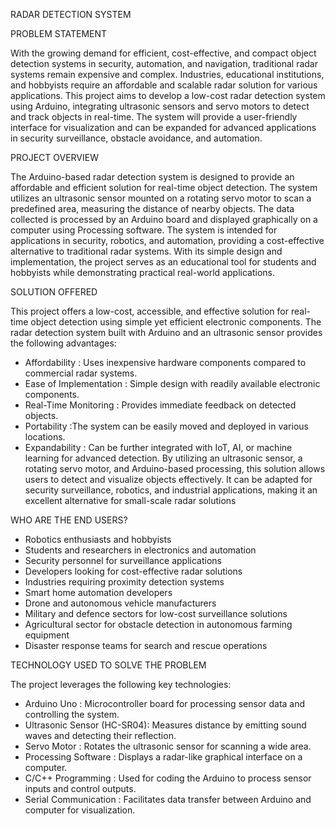 RADAR DETECTION SYSTEM

PROBLEM STATEMENT 

With the growing demand for efficient, cost-effective, and compact object detection systems in security, automation, and navigation, traditional radar systems remain expensive and complex. 
Industries, educational institutions, and hobbyists require an affordable and scalable radar solution for various applications. 
This project aims to develop a low-cost radar detection system using Arduino, integrating ultrasonic sensors and servo motors to detect and track objects in real-time.
The system will provide a user-friendly interface for visualization and can be expanded for advanced applications in security surveillance, obstacle avoidance, and automation.
 
 
PROJECT OVERVIEW  

The Arduino-based radar detection system is designed to provide an affordable and efficient solution for real-time object detection. 
The system utilizes an ultrasonic sensor mounted on a rotating servo motor to scan a predefined area, measuring the distance of nearby objects. 
The data collected is processed by an Arduino board and displayed graphically on a computer using Processing software. 
The system is intended for applications in security, robotics, and automation, providing a cost-effective alternative to traditional radar systems.
With its simple design and implementation, the project serves as an educational tool for students and hobbyists while demonstrating practical real-world applications.
 
SOLUTION OFFERED 

This project offers a low-cost, accessible, and effective solution for real-time object detection using simple yet efficient electronic components. The radar detection system built with Arduino and an ultrasonic sensor provides the following advantages:
* Affordability : Uses inexpensive hardware components compared to commercial radar systems.
* Ease of Implementation : Simple design with readily available electronic components.
* Real-Time Monitoring : Provides immediate feedback on detected objects.
* Portability :The system can be easily moved and deployed in various locations.
* Expandability : Can be further integrated with IoT, AI, or machine learning for advanced detection.
By utilizing an ultrasonic sensor, a rotating servo motor, and Arduino-based processing, this solution allows users to detect and visualize objects effectively. 
It can be adapted for security surveillance, robotics, and industrial applications, making it an excellent alternative for small-scale radar solutions
 
WHO ARE THE END USERS?  

* Robotics enthusiasts and hobbyists
* Students and researchers in electronics and automation
* Security personnel for surveillance applications
* Developers looking for cost-effective radar solutions
* Industries requiring proximity detection systems
* Smart home automation developers
* Drone and autonomous vehicle manufacturers
* Military and defence sectors for low-cost surveillance solutions
* Agricultural sector for obstacle detection in autonomous farming equipment
* Disaster response teams for search and rescue operations

 
TECHNOLOGY USED TO SOLVE THE PROBLEM 

The project leverages the following key technologies:
* Arduino Uno : Microcontroller board for processing sensor data and controlling the system.
* Ultrasonic Sensor (HC-SR04): Measures distance by emitting sound waves and detecting their reflection.
* Servo Motor : Rotates the ultrasonic sensor for scanning a wide area.
* Processing Software : Displays a radar-like graphical interface on a computer.
* C/C++ Programming : Used for coding the Arduino to process sensor inputs and control outputs.
* Serial Communication : Facilitates data transfer between Arduino and computer for visualization.



 
